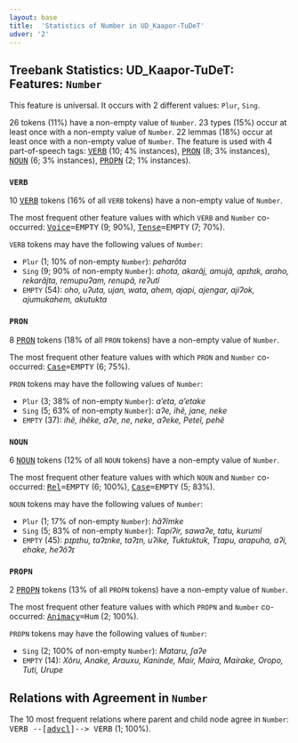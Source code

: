 ```yaml
---
layout: base
title:  'Statistics of Number in UD_Kaapor-TuDeT'
udver: '2'
---
```


## Treebank Statistics: UD_Kaapor-TuDeT: Features: `Number`

This feature is universal.
It occurs with 2 different values: `Plur`, `Sing`.

26 tokens (11%) have a non-empty value of `Number`.
23 types (15%) occur at least once with a non-empty value of `Number`.
22 lemmas (18%) occur at least once with a non-empty value of `Number`.
The feature is used with 4 part-of-speech tags: <tt><a href="urb_tudet-pos-VERB.html">VERB</a></tt> (10; 4% instances), <tt><a href="urb_tudet-pos-PRON.html">PRON</a></tt> (8; 3% instances), <tt><a href="urb_tudet-pos-NOUN.html">NOUN</a></tt> (6; 3% instances), <tt><a href="urb_tudet-pos-PROPN.html">PROPN</a></tt> (2; 1% instances).

### `VERB`

10 <tt><a href="urb_tudet-pos-VERB.html">VERB</a></tt> tokens (16% of all `VERB` tokens) have a non-empty value of `Number`.

The most frequent other feature values with which `VERB` and `Number` co-occurred: <tt><a href="urb_tudet-feat-Voice.html">Voice</a></tt><tt>=EMPTY</tt> (9; 90%), <tt><a href="urb_tudet-feat-Tense.html">Tense</a></tt><tt>=EMPTY</tt> (7; 70%).

`VERB` tokens may have the following values of `Number`:

* `Plur` (1; 10% of non-empty `Number`): <em>peharõta</em>
* `Sing` (9; 90% of non-empty `Number`): <em>ahota, akarãj, amujã, apɪhɪk, araho, rekarãjta, remupuʔam, renupã, reʔutĩ</em>
* `EMPTY` (54): <em>oho, uʔuta, ujan, wata, ahem, ajapi, ajengar, ajiʔok, ajumukahem, akutukta</em>

### `PRON`

8 <tt><a href="urb_tudet-pos-PRON.html">PRON</a></tt> tokens (18% of all `PRON` tokens) have a non-empty value of `Number`.

The most frequent other feature values with which `PRON` and `Number` co-occurred: <tt><a href="urb_tudet-feat-Case.html">Case</a></tt><tt>=EMPTY</tt> (6; 75%).

`PRON` tokens may have the following values of `Number`:

* `Plur` (3; 38% of non-empty `Number`): <em>a’eta, a’etake</em>
* `Sing` (5; 63% of non-empty `Number`): <em>aʔe, ihẽ, jane, neke</em>
* `EMPTY` (37): <em>ihẽ, ihẽke, aʔe, ne, neke, aʔeke, Peteĩ, pehẽ</em>

### `NOUN`

6 <tt><a href="urb_tudet-pos-NOUN.html">NOUN</a></tt> tokens (12% of all `NOUN` tokens) have a non-empty value of `Number`.

The most frequent other feature values with which `NOUN` and `Number` co-occurred: <tt><a href="urb_tudet-feat-Rel.html">Rel</a></tt><tt>=EMPTY</tt> (6; 100%), <tt><a href="urb_tudet-feat-Case.html">Case</a></tt><tt>=EMPTY</tt> (5; 83%).

`NOUN` tokens may have the following values of `Number`:

* `Plur` (1; 17% of non-empty `Number`): <em>hãʔĩmke</em>
* `Sing` (5; 83% of non-empty `Number`): <em>Tapiʔir, sawaʔe, tatu, kurumĩ</em>
* `EMPTY` (45): <em>pɪpɪhu, taɁɪnke, taʔɪn, uʔike, Tuktuktuk, Tɪapu, arapuha, aʔi, ehake, heɁõɁɪ</em>

### `PROPN`

2 <tt><a href="urb_tudet-pos-PROPN.html">PROPN</a></tt> tokens (13% of all `PROPN` tokens) have a non-empty value of `Number`.

The most frequent other feature values with which `PROPN` and `Number` co-occurred: <tt><a href="urb_tudet-feat-Animacy.html">Animacy</a></tt><tt>=Hum</tt> (2; 100%).

`PROPN` tokens may have the following values of `Number`:

* `Sing` (2; 100% of non-empty `Number`): <em>Mataru, ʃaʔe</em>
* `EMPTY` (14): <em>Xõru, Anake, Arauxu, Kaninde, Maiɾ, Maíra, Maírake, Oropo, Tuti, Urupe</em>

## Relations with Agreement in `Number`

The 10 most frequent relations where parent and child node agree in `Number`:
<tt>VERB --[<tt><a href="urb_tudet-dep-advcl.html">advcl</a></tt>]--> VERB</tt> (1; 100%).


